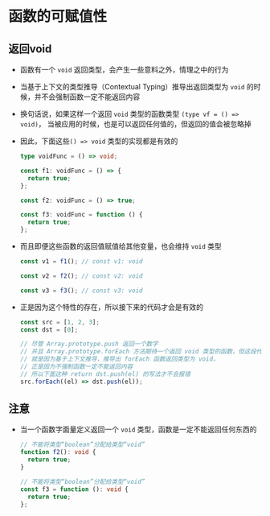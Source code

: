 # 函数的可赋值性

## 返回void

  - 函数有一个 `void` 返回类型，会产生一些意料之外，情理之中的行为

  - 当基于上下文的类型推导（Contextual Typing）推导出返回类型为 `void` 的时候，并不会强制函数一定不能返回内容

  - 换句话说，如果这样一个返回 `void` 类型的函数类型 `(type vf = () => void)`， 当被应用的时候，也是可以返回任何值的，但返回的值会被忽略掉

  - 因此，下面这些`() => void` 类型的实现都是有效的

    ```typescript
    type voidFunc = () => void;

    const f1: voidFunc = () => {
      return true;
    };

    const f2: voidFunc = () => true;

    const f3: voidFunc = function () {
      return true;
    };
    ```

  - 而且即便这些函数的返回值赋值给其他变量，也会维持 `void` 类型

    ```typescript
    const v1 = f1(); // const v1: void

    const v2 = f2(); // const v2: void

    const v3 = f3(); // const v3: void
    ```

  - 正是因为这个特性的存在，所以接下来的代码才会是有效的

    ```typescript
    const src = [1, 2, 3];
    const dst = [0];

    // 尽管 Array.prototype.push 返回一个数字
    // 并且 Array.prototype.forEach 方法期待一个返回 void 类型的函数，但这段代码依然没有报错
    // 就是因为基于上下文推导，推导出 forEach 函数返回类型为 void，
    // 正是因为不强制函数一定不能返回内容
    // 所以下面这种 return dst.push(el) 的写法才不会报错
    src.forEach((el) => dst.push(el));
    ```

## 注意

  - 当一个函数字面量定义返回一个 `void` 类型，函数是一定不能返回任何东西的

    ```typescript
    // 不能将类型“boolean”分配给类型“void”
    function f2(): void {
      return true;
    }

    // 不能将类型“boolean”分配给类型“void”
    const f3 = function (): void {
      return true;
    };
    ```
